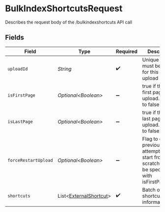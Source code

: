 # BulkIndexShortcutsRequest

Describes the request body of the /bulkindexshortcuts API call


## Fields

| Field                                                                                                    | Type                                                                                                     | Required                                                                                                 | Description                                                                                              |
| -------------------------------------------------------------------------------------------------------- | -------------------------------------------------------------------------------------------------------- | -------------------------------------------------------------------------------------------------------- | -------------------------------------------------------------------------------------------------------- |
| `uploadId`                                                                                               | *String*                                                                                                 | :heavy_check_mark:                                                                                       | Unique id that must be used for this bulk upload instance                                                |
| `isFirstPage`                                                                                            | *Optional\<Boolean>*                                                                                     | :heavy_minus_sign:                                                                                       | true if this is the first page of the upload. Defaults to false                                          |
| `isLastPage`                                                                                             | *Optional\<Boolean>*                                                                                     | :heavy_minus_sign:                                                                                       | true if this is the last page of the upload. Defaults to false                                           |
| `forceRestartUpload`                                                                                     | *Optional\<Boolean>*                                                                                     | :heavy_minus_sign:                                                                                       | Flag to discard previous upload attempts and start from scratch. Must be specified with isFirstPage=true |
| `shortcuts`                                                                                              | List\<[ExternalShortcut](../../models/components/ExternalShortcut.md)>                                   | :heavy_check_mark:                                                                                       | Batch of shortcuts information                                                                           |